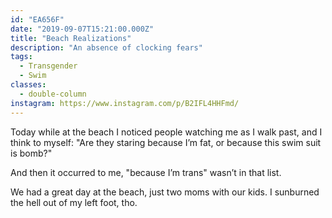 ```yaml
---
id: "EA656F"
date: "2019-09-07T15:21:00.000Z"
title: "Beach Realizations"
description: "An absence of clocking fears"
tags:
  - Transgender
  - Swim
classes:
  - double-column
instagram: https://www.instagram.com/p/B2IFL4HHFmd/
---
```

Today while at the beach I noticed people watching me as I walk past, and I think to myself: "Are they staring because I’m fat, or because this swim suit is bomb?"‬

And then it occurred to me, "because I’m trans" wasn’t in that list.‬

We had a great day at the beach, just two moms with our kids. I sunburned the hell out of my left foot, tho.
